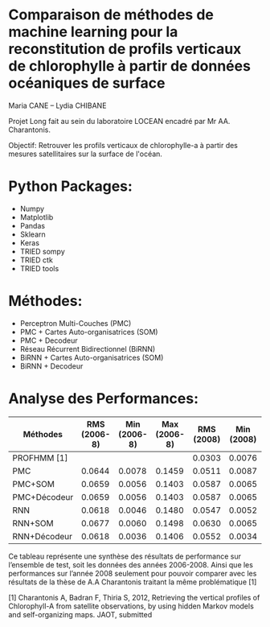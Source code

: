 # Comparaison de méthodes de machine learning pour la reconstitution de profils verticaux de chlorophylle à partir de données océaniques de surface
Maria CANE – Lydia CHIBANE

Projet Long fait au sein du laboratoire LOCEAN encadré par Mr AA. Charantonis. 

Objectif: Retrouver les profils verticaux de chlorophylle-a à partir des mesures satellitaires sur la surface de l'océan.

# Python Packages:
+ Numpy
+ Matplotlib
+ Pandas
+ Sklearn
+ Keras
+ TRIED sompy
+ TRIED ctk
+ TRIED tools

# Méthodes:
+ Perceptron Multi-Couches (PMC)
+ PMC + Cartes Auto-organisatrices (SOM)
+ PMC + Decodeur
+ Réseau Récurrent Bidirectionnel (BiRNN)
+ BiRNN + Cartes Auto-organisatrices (SOM)
+ BiRNN + Decodeur

# Analyse des Performances:
| Méthodes | RMS (2006-8) | Min (2006-8) | Max (2006-8) | RMS (2008) | Min (2008) | Max (2008) |
| --- | --- | --- | --- | --- | --- | --- |
| PROFHMM [1]| | | | 0.0303 | 0.0076 | 0.0310 |
| PMC | 0.0644 | 0.0078 | 0.1459 | 0.0511 | 0.0087 | 0.1049 |
| PMC+SOM | 0.0659 | 0.0056 | 0.1403 | 0.0587 | 0.0065 | 0.1243 | 
| PMC+Décodeur | 0.0659 | 0.0056 | 0.1403 | 0.0587 | 0.0065 | 0.1243 | 
| RNN | 0.0618 | 0.0046 | 0.1480 | 0.0547 | 0.0052 | 0.1226 | 
| RNN+SOM | 0.0677 | 0.0060 | 0.1498 | 0.0630 | 0.0065 | 0.1359 |
| RNN+Décodeur | 0.0618 | 0.0036 | 0.1406 | 0.0552 | 0.0034 | 0.1263 | 

Ce tableau représente une synthèse des résultats de performance sur l’ensemble de test, soit les données des années 2006-2008. Ainsi que les performances sur l’année 2008 seulement pour pouvoir comparer avec les résultats de la thèse de A.A Charantonis traitant la même problématique [1]

[1] Charantonis A, Badran F, Thiria S, 2012, Retrieving the vertical profiles of Chlorophyll-A from satellite observations, by using hidden Markov models and self-organizing maps. JAOT, submitted


